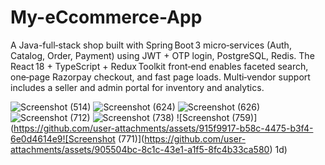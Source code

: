 # My-eCcommerce-App
A  Java-full‑stack shop built with Spring Boot 3 micro‑services (Auth, Catalog, Order, Payment) using JWT + OTP login, PostgreSQL, Redis. The React 18 + TypeScript + Redux Toolkit front‑end enables faceted search, one‑page Razorpay checkout, and fast page loads. Multi‑vendor support includes a seller and admin portal for inventory and analytics.



![Screenshot (514)](https://github.com/user-attachments/assets/d7894a78-2852-42c9-bb94-b0b8dd767163)
![Screenshot (624)](https://github.com/user-attachments/assets/9d0e324a-bfad-4755-aaf8-489b387c2100)
![Screenshot (626)](https://github.com/user-attachments/assets/12975852-3e9f-4158-bdec-39806cf25ce4)
![Screenshot (712)](https://github.com/user-attachments/assets/79fe9e63-1425-4cc7-9a9a-06e97b86b70e)
![Screenshot (738)](https://github.com/user-attachments/assets/f6f6ff92-742e-4b14-a385-a51e7785c9e9)
![Screenshot (759)](https://github.com/user-attachments/assets/915f9917-b58c-4475-b3f4-6e0d4614e9![Screenshot (771)](https://github.com/user-attachments/assets/905504bc-8c1c-43e1-a1f5-8fc4b33ca580)
1d)
